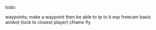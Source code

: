 todo:

waypoints; make a waypoint then be able to tp to it
esp
freecam
basic aimbot (lock to closest player)
cframe fly

